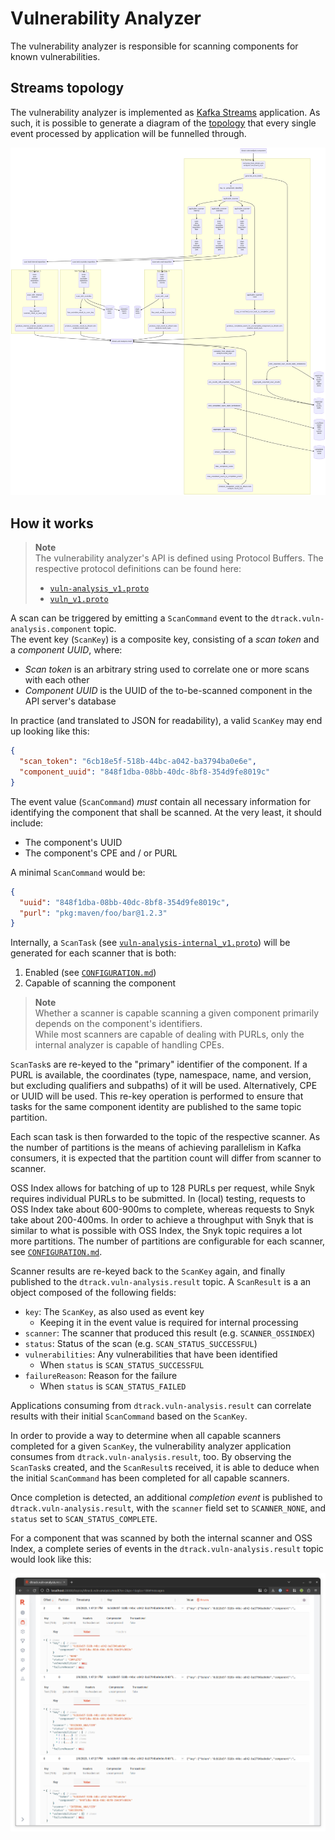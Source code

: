 # Vulnerability Analyzer

The vulnerability analyzer is responsible for scanning components for known vulnerabilities.

## Streams topology

The vulnerability analyzer is implemented as [Kafka Streams] application. As such, it is possible to generate a diagram
of the [topology] that every single event processed by application will be funnelled through.

![Kafka Streams Topology](../docs/vuln-analyzer_topology.png)

## How it works

> **Note**  
> The vulnerability analyzer's API is defined using Protocol Buffers.
> The respective protocol definitions can be found here:
> * [`vuln-analysis_v1.proto`](../proto/src/main/proto/vuln-analysis_v1.proto)
> * [`vuln_v1.proto`](../proto/src/main/proto/vuln_v1.proto)

A scan can be triggered by emitting a `ScanCommand` event to the `dtrack.vuln-analysis.component` topic.  
The event key (`ScanKey`) is a composite key, consisting of a *scan token* and a *component UUID*, where:

* *Scan token* is an arbitrary string used to correlate one or more scans with each other
* *Component UUID* is the UUID of the to-be-scanned component in the API server's database

In practice (and translated to JSON for readability), a valid `ScanKey` may end up looking like this:

```json
{
  "scan_token": "6cb18e5f-518b-44bc-a042-ba3794ba0e6e",
  "component_uuid": "848f1dba-08bb-40dc-8bf8-354d9fe8019c"
}
```

The event value (`ScanCommand`) *must* contain all necessary information for identifying the component that shall be scanned.
At the very least, it should include:

* The component's UUID
* The component's CPE and / or PURL

A minimal `ScanCommand` would be:

```json
{
  "uuid": "848f1dba-08bb-40dc-8bf8-354d9fe8019c",
  "purl": "pkg:maven/foo/bar@1.2.3"
}
```

Internally, a `ScanTask` (see [`vuln-analysis-internal_v1.proto`](../proto/src/main/proto/vuln-analysis-internal_v1.proto)) 
will be generated for each scanner that is both:

1. Enabled (see [`CONFIGURATION.md`])
2. Capable of scanning the component

> **Note**  
> Whether a scanner is capable scanning a given component primarily depends on the component's identifiers.   
> While most scanners are capable of dealing with PURLs, only the internal analyzer is capable of handling CPEs.

`ScanTask`s are re-keyed to the "primary" identifier of the component. If a PURL is available, the coordinates
(type, namespace, name, and version, but excluding qualifiers and subpaths) of it will be used. Alternatively, 
CPE or UUID will be used. This re-key operation is performed to ensure that tasks for the same component identity
are published to the same topic partition.

Each scan task is then forwarded to the topic of the respective scanner. As the number of partitions is the means of
achieving parallelism in Kafka consumers, it is expected that the partition count will differ from scanner to scanner.

OSS Index allows for batching of up to 128 PURLs per request, while Snyk requires individual PURLs to be submitted.
In (local) testing, requests to OSS Index take about 600-900ms to complete, whereas requests to Snyk take about 200-400ms.
In order to achieve a throughput with Snyk that is similar to what is possible with OSS Index, the Snyk topic requires
a lot more partitions. The number of partitions are configurable for each scanner, see [`CONFIGURATION.md`].

Scanner results are re-keyed back to the `ScanKey` again, and finally published to
the `dtrack.vuln-analysis.result` topic. A `ScanResult` is a an object composed of the following fields:

* `key`: The `ScanKey`, as also used as event key
  * Keeping it in the event value is required for internal processing
* `scanner`: The scanner that produced this result (e.g. `SCANNER_OSSINDEX`)
* `status`: Status of the scan (e.g. `SCAN_STATUS_SUCCESSFUL`)
* `vulnerabilities`: Any vulnerabilities that have been identified
  * When `status` is `SCAN_STATUS_SUCCESSFUL`
* `failureReason`: Reason for the failure
  * When `status` is `SCAN_STATUS_FAILED`

Applications consuming from `dtrack.vuln-analysis.result` can correlate results with their initial `ScanCommand`
based on the `ScanKey`.

In order to provide a way to determine when all capable scanners completed for a given `ScanKey`, the vulnerability
analyzer application consumes from `dtrack.vuln-analysis.result`, too. By observing the `ScanTask`s created, and the
`ScanResult`s received, it is able to deduce when the initial `ScanCommand` has been completed for all capable scanners.

Once completion is detected, an additional *completion event* is published to `dtrack.vuln-analysis.result`,
with the `scanner` field set to `SCANNER_NONE`, and `status` set to `SCAN_STATUS_COMPLETE`. 

For a component that was scanned by both the internal scanner and OSS Index, a complete series of events
in the `dtrack.vuln-analysis.result` topic would look like this:

![Scan results](../docs/vuln-analyzer_scan-results.png)

[`CONFIGURATION.md`]: ../CONFIGURATION.md
[Kafka Streams]: https://kafka.apache.org/33/documentation/streams/core-concepts
[topology]: https://kafka.apache.org/33/documentation/streams/core-concepts#streams_topology